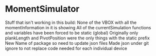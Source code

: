 # MomentSimulator
Stuff that isn't working in this build:
None of the VBOX with all the momentInformation in it is showing
All of the currentSimulation functions and variables have been forced to be static (global)
Originally only plankLength and PivotPosition were the only things with the static prefix
New Name of package so need to update json files
Made json under git ignore to not replace code needed for each individual device
